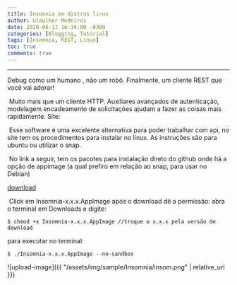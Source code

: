 ```yaml
---
title: Insomnia em distros linux
author: Glaulher Medeiros
date: 2020-06-12 16:34:00 -0300
categories: [Blogging, Tutorial]
tags: [Insomnia, REST, Linux]
toc: true
comments: true
---
```


***

Debug como um humano , não um robô. Finalmente, um cliente REST que você vai adorar!

​			Muito mais que um cliente HTTP. Auxiliares avançados de autenticação, modelagem encadeamento de solicitações ajudam a fazer as coisas mais rapidamente. Site: 

​			Esse software é uma excelente alternativa para poder trabalhar com api, no site tem os procedimentos para instalar no linux. As instruções são para ubuntu ou utilizar o snap.

​    		 No link a seguir, tem os pacotes para instalação direto do github onde há a opção de appimage (a qual prefiro em relação ao snap, para usar no Debian)

[download](https://github.com/getinsomnia/insomnia/releases)

​    Click em Insomnia-x.x.x.AppImage após o download dê a permissão: abra o terminal em Downloads e digite:

```shell 
$ chmod +x Insomnia-x.x.x.AppImage //troque o x.x.x pela versão de download
```

para executar  no terminal:

```shell
$ ./Insomnia-x.x.x.AppImage --no-sandbox
```

![upload-image]({{ "/assets/img/sample/Insomnia/insom.png" | relative_url }})
